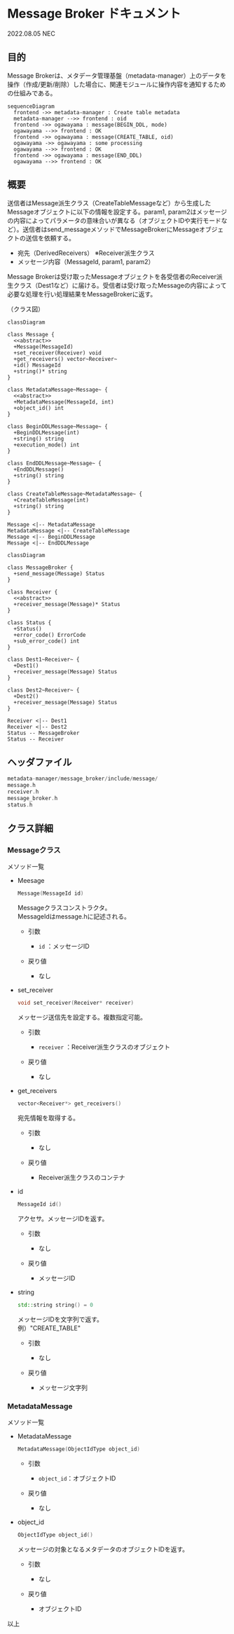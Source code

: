 # Message Broker ドキュメント

2022.08.05 NEC

## 目的

Message Brokerは、メタデータ管理基盤（metadata-manager）上のデータを操作（作成/更新/削除）した場合に、関連モジュールに操作内容を通知するための仕組みである。

```mermaid
sequenceDiagram
  frontend ->> metadata-manager : Create table metadata
  metadata-manager -->> frontend : oid
  frontend ->> ogawayama : message(BEGIN_DDL, mode)
  ogawayama -->> frontend : OK
  frontend ->> ogawayama : message(CREATE_TABLE, oid)
  ogawayama ->> ogawayama : some processing
  ogawayama -->> frontend : OK
  frontend ->> ogawayama : message(END_DDL)
  ogawayama -->> frontend : OK
```

## 概要

送信者はMessage派生クラス（CreateTableMessageなど）から生成したMessageオブジェクトに以下の情報を設定する。param1, param2はメッセージの内容によってパラメータの意味合いが異なる（オブジェクトIDや実行モードなど）。送信者はsend_messageメソッドでMessageBrokerにMessageオブジェクトの送信を依頼する。

- 宛先（DerivedReceivers） ※Receiver派生クラス
- メッセージ内容（MessageId, param1, param2）

Message Brokerは受け取ったMessageオブジェクトを各受信者のReceiver派生クラス（Dest1など）に届ける。受信者は受け取ったMessageの内容によって必要な処理を行い処理結果をMessageBrokerに返す。

（クラス図）

```mermaid
classDiagram

class Message {
  <<abstract>>
  +Message(MessageId)
  +set_receiver(Receiver) void
  +get_receivers() vector~Receiver~
  +id() MessageId
  +string()* string
}

class MetadataMessage~Message~ {
  <<abstract>>
  +MetadataMessage(MessageId, int)
  +object_id() int
}

class BeginDDLMessage~Message~ {
  +BeginDDLMessage(int)
  +string() string
  +execution_mode() int
}

class EndDDLMessage~Message~ {
  +EndDDLMessage()
  +string() string
}

class CreateTableMessage~MetadataMessage~ {
  +CreateTableMessage(int)
  +string() string
}

Message <|-- MetadataMessage
MetadataMessage <|-- CreateTableMessage
Message <|-- BeginDDLMessage
Message <|-- EndDDLMessage
```

```mermaid
classDiagram

class MessageBroker {
  +send_message(Message) Status
}

class Receiver {
  <<abstract>>
  +receiver_message(Message)* Status
}

class Status {
  +Status()
  +error_code() ErrorCode
  +sub_error_code() int
}

class Dest1~Receiver~ {
  +Dest1()
  +receiver_message(Message) Status 
}

class Dest2~Receiver~ {
  +Dest2()
  +receiver_message(Message) Status 
}

Receiver <|-- Dest1
Receiver <|-- Dest2
Status -- MessageBroker
Status -- Receiver

```

## ヘッダファイル

```c++
metadata-manager/message_broker/include/message/
message.h
receiver.h
message_broker.h
status.h
```

## クラス詳細

### Messageクラス

メソッド一覧

- Meesage

  ```cpp
  Message(MessageId id)
  ```
  
  Messageクラスコンストラクタ。  
  MessageIdはmessage.hに記述される。

  - 引数
    - `id` ：メッセージID

  - 戻り値
    - なし

- set_receiver

  ```c++
  void set_receiver(Receiver* receiver)
  ```

  メッセージ送信先を設定する。複数指定可能。

  - 引数
    - `receiver` ：Receiver派生クラスのオブジェクト

  - 戻り値
    - なし

- get_receivers

  ```c++
  vector<Receiver*> get_receivers()
  ```

  宛先情報を取得する。

  - 引数
    - なし

  - 戻り値
    - Receiver派生クラスのコンテナ

- id

  ```c++
  MessageId id()
  ```

  アクセサ。メッセージIDを返す。

  - 引数
    - なし

  - 戻り値
    - メッセージID
  
- string

  ```c++
  std::string string() = 0
  ```

  メッセージIDを文字列で返す。  
  例）"CREATE_TABLE"

  - 引数
    - なし

  - 戻り値
    - メッセージ文字列

### MetadataMessage

メソッド一覧

- MetadataMessage

  ```c++
  MetadataMessage(ObjectIdType object_id)
  ```

  - 引数
    - `object_id`：オブジェクトID

  - 戻り値
    - なし

- object_id

  ```c++
  ObjectIdType object_id()
  ```

  メッセージの対象となるメタデータのオブジェクトIDを返す。

  - 引数
    - なし

  - 戻り値
    - オブジェクトID

以上
